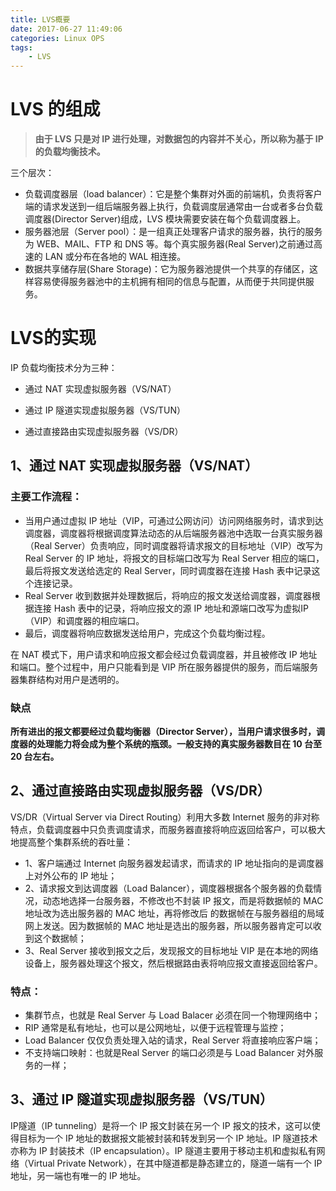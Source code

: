 ```yaml
---
title: LVS概要
date: 2017-06-27 11:49:06
categories: Linux OPS
tags: 
	- LVS
---
```

# LVS 的组成

>**由于 LVS 只是对 IP 进行处理，对数据包的内容并不关心，所以称为基于 IP 的负载均衡技术。**

三个层次：

- 负载调度器层（load balancer）：它是整个集群对外面的前端机，负责将客户端的请求发送到一组后端服务器上执行，负载调度层通常由一台或者多台负载调度器(Director Server)组成，LVS 模块需要安装在每个负载调度器上。
- 服务器池层（Server pool）：是一组真正处理客户请求的服务器，执行的服务为 WEB、MAIL、FTP 和 DNS 等。每个真实服务器(Real Server)之前通过高速的 LAN 或分布在各地的 WAL 相连接。
- 数据共享储存层(Share Storage)：它为服务器池提供一个共享的存储区，这样容易使得服务器池中的主机拥有相同的信息与配置，从而便于共同提供服务。


# LVS的实现

IP 负载均衡技术分为三种：

- 通过 NAT 实现虚拟服务器（VS/NAT）

- 通过 IP 隧道实现虚拟服务器（VS/TUN）

- 通过直接路由实现虚拟服务器（VS/DR）

## 1、通过 NAT 实现虚拟服务器（VS/NAT）

### 主要工作流程：

- 当用户通过虚拟 IP 地址（VIP，可通过公网访问）访问网络服务时，请求到达调度器，调度器将根据调度算法动态的从后端服务器池中选取一台真实服务器（Real Server）负责响应，同时调度器将请求报文的目标地址（VIP）改写为 Real Server 的 IP 地址，将报文的目标端口改写为 Real Server 相应的端口，最后将报文发送给选定的 Real Server，同时调度器在连接 Hash 表中记录这个连接记录。
- Real Server 收到数据并处理数据后，将响应的报文发送给调度器，调度器根据连接 Hash 表中的记录，将响应报文的源 IP 地址和源端口改写为虚拟IP（VIP）和调度器的相应端口。
- 最后，调度器将响应数据发送给用户，完成这个负载均衡过程。

在 NAT 模式下，用户请求和响应报文都会经过负载调度器，并且被修改 IP 地址和端口。整个过程中，用户只能看到是 VIP 所在服务器提供的服务，而后端服务器集群结构对用户是透明的。

### 缺点

**所有进出的报文都要经过负载均衡器（Director Server），当用户请求很多时，调度器的处理能力将会成为整个系统的瓶颈。一般支持的真实服务器数目在 10 台至 20 台左右。**

## 2、通过直接路由实现虚拟服务器（VS/DR）

VS/DR（Virtual Server via Direct Routing）利用大多数 Internet 服务的非对称特点，负载调度器中只负责调度请求，而服务器直接将响应返回给客户，可以极大地提高整个集群系统的吞吐量：

- 1、客户端通过 Internet 向服务器发起请求，而请求的 IP 地址指向的是调度器上对外公布的 IP 地址；
- 2、请求报文到达调度器（Load Balancer），调度器根据各个服务器的负载情况，动态地选择一台服务器，不修改也不封装 IP 报文，而是将数据帧的 MAC 地址改为选出服务器的 MAC 地址，再将修改后 的数据帧在与服务器组的局域网上发送。因为数据帧的 MAC 地址是选出的服务器，所以服务器肯定可以收到这个数据帧；
- 3、Real Server 接收到报文之后，发现报文的目标地址 VIP 是在本地的网络设备上，服务器处理这个报文，然后根据路由表将响应报文直接返回给客户。

### 特点：

- 集群节点，也就是 Real Server 与 Load Balacer 必须在同一个物理网络中；
- RIP 通常是私有地址，也可以是公网地址，以便于远程管理与监控；
- Load Balancer 仅仅负责处理入站的请求，Real Server 将直接响应客户端；
- 不支持端口映射：也就是Real Server 的端口必须是与 Load Balancer 对外服务的一样；


## 3、通过 IP 隧道实现虚拟服务器（VS/TUN）
IP隧道（IP tunneling）是将一个 IP 报文封装在另一个 IP 报文的技术，这可以使得目标为一个 IP 地址的数据报文能被封装和转发到另一个 IP 地址。IP 隧道技术亦称为 IP 封装技术（IP encapsulation）。IP 隧道主要用于移动主机和虚拟私有网络（Virtual Private Network），在其中隧道都是静态建立的，隧道一端有一个 IP 地址，另一端也有唯一的 IP 地址。



